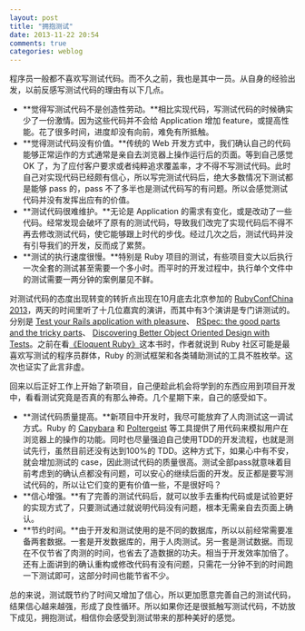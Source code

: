 ```yaml
---
layout: post
title: "拥抱测试"
date: 2013-11-22 20:54
comments: true
categories: weblog
---
```

程序员一般都不喜欢写测试代码。而不久之前，我也是其中一员。从自身的经验出发，以前反感写测试代码的理由有以下几点。

- **觉得写测试代码不是创造性劳动。**相比实现代码，写测试代码的时候确实少了一份激情。因为这些代码并不会给 Application 增加 feature，或提高性能。花了很多时间，进度却没有向前，难免有所抵触。
- **觉得测试代码没有价值。**传统的 Web 开发方式中，我们确认自己的代码能够正常运作的方式通常是亲自去浏览器上操作运行后的页面。等到自己感觉 OK 了，为了应付客户要求或者纯粹追求覆盖率，才不得不写测试代码。此时自己对实现代码已经颇有信心，所以写完测试代码后，绝大多数情况下测试都是能够 pass 的，pass 不了多半也是测试代码写的有问题。所以会感觉测试代码并没有发挥出应有的价值。
- **测试代码很难维护。**无论是 Application 的需求有变化，或是改动了一些代码。经常发现会破坏了原有的测试代码，导致我们改完了实现代码后不得不再去修改测试代码，使它能够跟上时代的步伐。经过几次之后，测试代码并没有引导我们的开发，反而成了累赘。
- **测试的执行速度很慢。**特别是 Ruby 项目的测试，有些项目变大以后执行一次全套的测试甚至需要一个多小时。而平时的开发过程中，执行单个文件中的测试需要一两分钟的案例屡见不鲜。

<!-- more -->

对测试代码的态度出现转变的转折点出现在10月底去北京参加的 [RubyConfChina 2013](http://rubyconfchina.org/)，两天的时间里听了十几位嘉宾的演讲，而其中有3个演讲是专门讲测试的。分别是 [Test your Rails application with pleasure](http://www.infoq.com/cn/presentations/rails-application-testing-happy)、 [RSpec: the good parts and the tricky parts](http://www.infoq.com/cn/presentations/somethings-about-rspec)、 [Discovering Better Object Oriented Design with Tests](http://www.infoq.com/cn/presentations/with-tests-found-a-better-object-oriented-design)。之前在看[《Eloquent Ruby》](http://book.douban.com/subject/6052175/)这本书时，作者就说到 Ruby 社区可能是最喜欢写测试的程序员群体，Ruby 的测试框架和各类辅助测试的工具不胜枚举。这次也证实了此言非虚。

回来以后正好工作上开始了新项目，自己便趁此机会将学到的东西应用到项目开发中，看看测试究竟是否真的有那么神奇。几个星期下来，自己的感受如下。

- **测试代码质量提高。**新项目中开发时，我尽可能放弃了人肉测试这一调试方式。Ruby 的 [Capybara](https://github.com/jnicklas/capybara) 和 [Poltergeist](https://github.com/jonleighton/poltergeist) 等工具提供了用代码来模拟用户在浏览器上的操作的功能。同时也尽量强迫自己使用TDD的开发流程，也就是测试先行，虽然目前还没有达到100%的 TDD。这种方式下，如果心中有不安，就会增加测试的 case，因此测试代码的质量很高。测试全部pass就意味着目前考虑到的确认点都没有问题，可以安心的继续后面的开发。反正都是要写测试代码的，所以让它们变的更有价值一些，不是很好吗？
- **信心增强。**有了完善的测试代码后，就可以放手去重构代码或是试验更好的实现方式了，只要测试通过就说明代码没有问题，根本无需亲自去页面上确认。
- **节约时间。**由于开发和测试使用的是不同的数据库，所以以前经常需要准备两套数据。一套是开发数据库的，用于人肉测试。另一套是测试数据。而现在不仅节省了肉测的时间，也省去了造数据的功夫。相当于开发效率加倍了。还有上面讲到的确认重构或修改代码有没有问题，只需花一分钟不到的时间跑一下测试即可，这部分时间也能节省不少。

总的来说，测试既节约了时间又增加了信心，所以更加愿意完善自己的测试代码，结果信心越来越强，形成了良性循环。所以如果你还是很抵触写测试代码，不妨放下成见，拥抱测试，相信你会感受到测试带来的那种美好的感觉。
